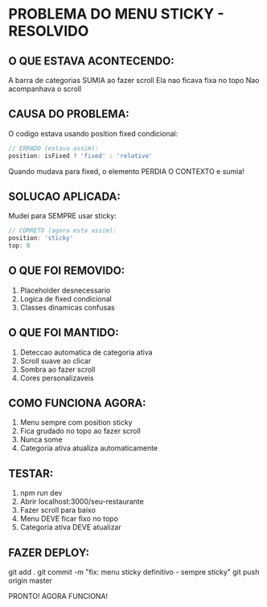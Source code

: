 # PROBLEMA DO MENU STICKY - RESOLVIDO

## O QUE ESTAVA ACONTECENDO:

A barra de categorias SUMIA ao fazer scroll
Ela nao ficava fixa no topo
Nao acompanhava o scroll

## CAUSA DO PROBLEMA:

O codigo estava usando position fixed condicional:

```typescript
// ERRADO (estava assim):
position: isFixed ? 'fixed' : 'relative'
```

Quando mudava para fixed, o elemento PERDIA O CONTEXTO e sumia!

## SOLUCAO APLICADA:

Mudei para SEMPRE usar sticky:

```typescript
// CORRETO (agora esta assim):
position: 'sticky'
top: 0
```

## O QUE FOI REMOVIDO:

1. Placeholder desnecessario
2. Logica de fixed condicional  
3. Classes dinamicas confusas

## O QUE FOI MANTIDO:

1. Deteccao automatica de categoria ativa
2. Scroll suave ao clicar
3. Sombra ao fazer scroll
4. Cores personalizaveis

## COMO FUNCIONA AGORA:

1. Menu sempre com position sticky
2. Fica grudado no topo ao fazer scroll
3. Nunca some
4. Categoria ativa atualiza automaticamente

## TESTAR:

1. npm run dev
2. Abrir localhost:3000/seu-restaurante
3. Fazer scroll para baixo
4. Menu DEVE ficar fixo no topo
5. Categoria ativa DEVE atualizar

## FAZER DEPLOY:

git add .
git commit -m "fix: menu sticky definitivo - sempre sticky"
git push origin master

PRONTO! AGORA FUNCIONA!
